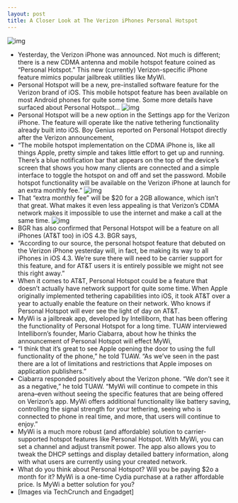 ```yaml
---
layout: post
title: A Closer Look at The Verizon iPhones Personal Hotspot
---
```

![img](http://media.idownloadblog.com/wp-content/uploads/2011/01/Verizon-iPhones-Personal-Hotspot-Feature.jpeg)
* Yesterday, the Verizon iPhone was announced. Not much is different; there is a new CDMA antenna and mobile hotspot feature coined as “Personal Hotspot.” This new (currently) Verizon-specific iPhone feature mimics popular jailbreak utilities like MyWi.
* Personal Hotspot will be a new, pre-installed software feature for the Verizon brand of iOS. This mobile hotspot feature has been available on most Android phones for quite some time. Some more details have surfaced about Personal Hotspot…
![img](http://media.idownloadblog.com/wp-content/uploads/2011/01/Personal-Hotspot-is-new-in-Settings.png)
* Personal Hotspot will be a new option in the Settings app for the Verizon iPhone. The feature will operate like the native tethering functionality already built into iOS. Boy Genius reported on Personal Hotspot directly after the Verizon announcement,
* “The mobile hotspot implementation on the CDMA iPhone is, like all things Apple, pretty simple and takes little effort to get up and running. There’s a blue notification bar that appears on the top of the device’s screen that shows you how many clients are connected and a simple interface to toggle the hotspot on and off and set the password. Mobile hotspot functionality will be available on the Verizon iPhone at launch for an extra monthly fee.”
![img](http://media.idownloadblog.com/wp-content/uploads/2011/01/Personal-Hotspot-WiFi-capability-e1294844951836.jpeg)
* That “extra monthly fee” will be $20 for a 2GB allowance, which isn’t that great. What makes it even less appealing is that Verizon’s CDMA network makes it impossible to use the internet and make a call at the same time.
![img](http://media.idownloadblog.com/wp-content/uploads/2011/01/Personal-Hotspot-in-iOS.png)
* BGR has also confirmed that Personal Hotspot will be a feature on all iPhones (AT&T too) in iOS 4.3. BGR says,
* “According to our source, the personal hotspot feature that debuted on the Verizon iPhone yesterday will, in fact, be making its way to all iPhones in iOS 4.3. We’re sure there will need to be carrier support for this feature, and for AT&T users it is entirely possible we might not see this right away.”
* When it comes to AT&T, Personal Hotspot could be a feature that doesn’t actually have network support for quite some time. When Apple originally implemented tethering capabilities into iOS, it took AT&T over a year to actually enable the feature on their network. Who knows if Personal Hotspot will ever see the light of day on AT&T.
* MyWi is a jailbreak app, developed by Intelliborn, that has been offering the functionality of Personal Hotspot for a long time. TUAW interviewed Intelliborn’s founder, Mario Ciabarra, about how he thinks the announcement of Personal Hotspot will effect MyWi,
* “I think that it’s great to see Apple opening the door to using the full functionality of the phone,” he told TUAW. “As we’ve seen in the past there are a lot of limitations and restrictions that Apple imposes on application publishers.”
* Ciabarra responded positively about the Verizon phone. “We don’t see it as a negative,” he told TUAW. “MyWi will continue to compete in this arena–even without seeing the specific features that are being offered on Verizon’s app. MyWi offers additional functionality like battery saving, controlling the signal strength for your tethering, seeing who is connected to phone in real time, and more, that users will continue to enjoy.”
* MyWi is a much more robust (and affordable) solution to carrier-supported hotspot features like Personal Hotspot. With MyWi, you can set a channel and adjust transmit power. The app also allows you to tweak the DHCP settings and display detailed battery information, along with what users are currently using your created network.
* What do you think about Personal Hotspot? Will you be paying $2o a month for it? MyWi is a one-time Cydia purchase at a rather affordable price. Is MyWi a better solution for you?
* [Images via TechCrunch and Engadget]

